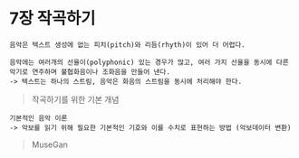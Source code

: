 # 7장 작곡하기

```
음악은 텍스트 생성에 없는 피치(pitch)와 리듬(rhyth)이 있어 더 어렵다.

음악에는 여러개의 선율이(polyphonic) 있는 경우가 많고, 여러 가지 선율을 동시에 다른 악기로 연주하며 불협화음이나 조화음을 만들어 낸다.
-> 텍스트는 하나의 스트림, 음악은 화음의 스트림을 동시에 처리해야 한다.
```

> 작곡하기를 위한 기본 개념 

```
기본적인 음악 이론
-> 악보를 읽기 위해 필요한 기본적인 기호와 이를 수치로 표현하는 방법 (악보데이터 변환)

```

> MuseGan

```

```